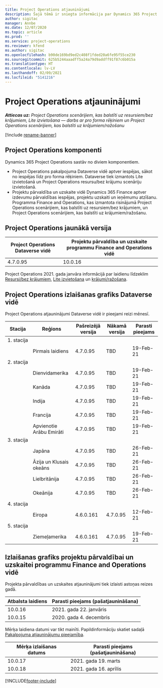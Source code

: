 ```yaml
---
title: Project Operations atjauninājumi
description: Šajā tēmā ir sniegta informācija par Dynamics 365 Project Operations izlaistajām versijām.
author: sigitac
manager: Annbe
ms.date: 12/07/2020
ms.topic: article
ms.prod: ''
ms.service: project-operations
ms.reviewer: kfend
ms.author: sigitac
ms.openlocfilehash: b90de169bd9ed2c408f1fded20a6fe95f55ce230
ms.sourcegitcommit: 625b5244aaadff5a24a79d9addff91f87c6b015a
ms.translationtype: HT
ms.contentlocale: lv-LV
ms.lasthandoff: 02/09/2021
ms.locfileid: "5141216"
---
```

# <a name="project-operations-updates"></a>Project Operations atjauninājumi

_**Attiecas uz:** Project Operations scenārijiem, kas balstīti uz resursiem/bez krājumiem, Lite izvietošana — darbs ar pro forma rēķiniem un Project Operations scenārijiem, kas balstīti uz krājumiem/ražošanu_

[!include [rename-banner](~/includes/cc-data-platform-banner.md)]

## <a name="project-operations-components"></a>Project Operations komponenti

Dynamics 365 Project Operations sastāv no diviem komponentiem.

- Project Operations pakalpojuma Dataverse vidē aptver iespējas, sākot no iespējas līdz pro forma rēķiniem. Dataverse tiek izmantots Lite izvietošanā un Project Operations resursu/bez krājumu scenāriju izvietošanā.
- Projektu pārvaldība un uzskaite vidē Dynamics 365 Finance aptver izdevumu pārvaldības iespējas, projektu uzskaiti un ieņēmumu atzīšanu. Programma Finance and Operations, kas izmantota risinājumā Project Operations scenārijiem, kas balstīti uz resursiem/bez krājumiem, un Project Operations scenārijiem, kas balstīti uz krājumiem/ražošanu.

## <a name="project-operations-latest-version"></a>Project Operations jaunākā versija

| Project Operations Dataverse vidē | Projektu pārvaldība un uzskaite programmu Finance and Operations vidē |
| --- | --- |
| 4.7.0.95 | 10.0.16 |

Project Operations 2021. gada janvāra informācijā par laidienu līdzeklim [Resursi/bez krājumiem](whats-new-feb-2021-resource-based.md), [Lite izvietošana](../pro/whats-new/whats-new-feb-2021-lite.md) un [krājumi/ražošana](../prod-pma/whats-new/whats-new-jan-2021-stocked.md).

## <a name="release-schedule-for-project-operations-on-dataverse-environment"></a>Project Operations izlaišanas grafiks Dataverse vidē

Project Operations atjauninājumi Dataverse vidē ir pieejami reizi mēnesī. 

| Stacija   | Reģions        | Pašreizējā versija | Nākamā versija | Parasti pieejams |
|-----------|---------------|-----------------|--------------|---------------------|
| 1. stacija |   &nbsp;      |    &nbsp;       | &nbsp;       |      &nbsp;         |
|   &nbsp;  | Pirmais laidiens |  4.7.0.95       | TBD     | 19-Feb-21           |
| 2. stacija |   &nbsp;      |    &nbsp;       | &nbsp;       |      &nbsp;         |
|   &nbsp;  | Dienvidamerika |  4.7.0.95       | TBD     | 19-Feb-21           |
|    &nbsp; | Kanāda        |  4.7.0.95       | TBD     | 19-Feb-21           |
|   &nbsp;  | Indija         |  4.7.0.95       | TBD     | 19-Feb-21           |
|   &nbsp;  | Francija         |  4.7.0.95       | TBD     | 19-Feb-21           |
|   &nbsp;  | Apvienotie Arābu Emirāti         |  4.7.0.95       | TBD     | 19-Feb-21           |
| 3. stacija  |      &nbsp;   |     &nbsp;      |     &nbsp;   |      &nbsp;         |
|   &nbsp;  | Japāna         |  4.7.0.95       | TBD     | 26-Feb-21           |
|   &nbsp;  | Āzija un Klusais okeāns  |  4.7.0.95       | TBD     | 26-Feb-21           |
|   &nbsp;  | Lielbritānija |  4.7.0.95       | TBD     | 26-Feb-21           |
|   &nbsp;  | Okeānija       |  4.7.0.95       | TBD     | 26-Feb-21           |
| 4. stacija |     &nbsp;    |     &nbsp;      |     &nbsp;   |      &nbsp;         |
|   &nbsp;  | Eiropa        |  4.6.0.161       | 4.7.0.95     | 12-Feb-21           |
| 5. stacija |     &nbsp;    |     &nbsp;      |     &nbsp;   |      &nbsp;         |
|   &nbsp;  | Ziemeļamerika |  4.6.0.161       | 4.7.0.95     | 19-Feb-21           |

## <a name="release-schedule-for-project-management-and-accounting-in-the-finance-and-operations-apps-environment"></a>Izlaišanas grafiks projektu pārvaldībai un uzskaitei programmu Finance and Operations vidē

Projekta pārvaldības un uzskaites atjauninājumi tiek izlaisti astoņas reizes gadā.

| Atbalsta laidiens | Parasti pieejams (pašatjaunināšana) |
| --- | --- |
| 10.0.16 | 2021. gada 22. janvāris |
| 10.0.15 | 2020. gada 4. decembris |


Mērķa laidiena datumi var tikt mainīti. Papildinformāciju skatiet sadaļā [Pakalpojuma atjauninājumu pieejamība](https://docs.microsoft.com/dynamics365/fin-ops-core/fin-ops/get-started/public-preview-releases?toc=/dynamics365/finance/toc.json).

| Mērķa izlaišanas datums | Parasti pieejams (pašatjaunināšana) |
| --- | --- |
| 10.0.17 | 2021. gada 19. marts |
| 10.0.18 | 2021. gada 16. aprīlis |


[!INCLUDE[footer-include](../includes/footer-banner.md)]